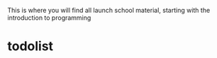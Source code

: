 This is where you will find all launch school material, starting with the introduction to programming 
# todolist

